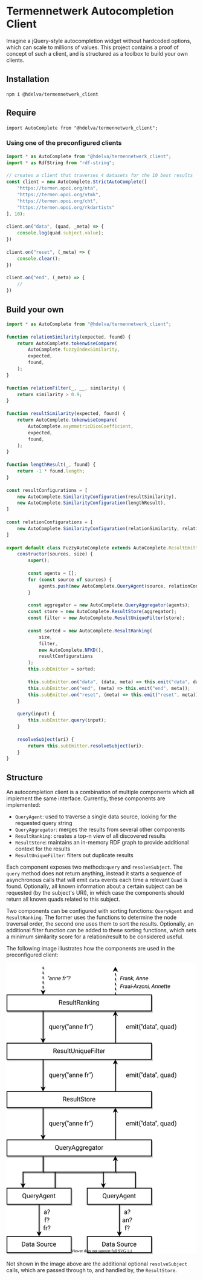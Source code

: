 # Termennetwerk Autocompletion Client

Imagine a jQuery-style autocompletion widget without hardcoded options, which can scale to millions of values. This project contains a proof of concept of such a client, and is structured as a toolbox to build your own clients.

## Installation

```npm i @hdelva/termennetwerk_client```

## Require

```import AutoComplete from "@hdelva/termennetwerk_client";```

### Using one of the preconfigured clients

```javascript
import * as AutoComplete from "@hdelva/termennetwerk_client";
import * as RdfString from "rdf-string";

// creates a client that traverses 4 datasets for the 10 best results
const client = new AutoComplete.StrictAutoComplete([
    "https://termen.opoi.org/nta",
    "https://termen.opoi.org/vtmk",
    "https://termen.opoi.org/cht",
    "https://termen.opoi.org/rkdartists"
], 10);

client.on("data", (quad, _meta) => {
    console.log(quad.subject.value);
})

client.on("reset", (_meta) => {
    console.clear();
})

client.on("end", (_meta) => {
    //
})
```

## Build your own

```javascript
import * as AutoComplete from "@hdelva/termennetwerk_client";

function relationSimilarity(expected, found) {
    return AutoComplete.tokenwiseCompare(
        AutoComplete.fuzzyIndexSimilarity,
        expected,
        found,
    );
}

function relationFilter(_, __, similarity) {
    return similarity > 0.9;
}

function resultSimilarity(expected, found) {
    return AutoComplete.tokenwiseCompare(
        AutoComplete.asymmetricDiceCoefficient,
        expected,
        found,
    );
}

function lengthResult(_, found) {
    return -1 * found.length;
}

const resultConfigurations = [
    new AutoComplete.SimilarityConfiguration(resultSimilarity),
    new AutoComplete.SimilarityConfiguration(lengthResult),
]

const relationConfigurations = [
    new AutoComplete.SimilarityConfiguration(relationSimilarity, relationFilter),
]

export default class FuzzyAutoComplete extends AutoComplete.ResultEmitter {
    constructor(sources, size) {
        super();

        const agents = [];
        for (const source of sources) {
            agents.push(new AutoComplete.QueryAgent(source, relationConfigurations));
        }

        const aggregator = new AutoComplete.QueryAggregator(agents);
        const store = new AutoComplete.ResultStore(aggregator);
        const filter = new AutoComplete.ResultUniqueFilter(store);

        const sorted = new AutoComplete.ResultRanking(
            size,
            filter,
            new AutoComplete.NFKD(),
            resultConfigurations
        );
        this.subEmitter = sorted;

        this.subEmitter.on("data", (data, meta) => this.emit("data", data, meta));
        this.subEmitter.on("end", (meta) => this.emit("end", meta));
        this.subEmitter.on("reset", (meta) => this.emit("reset", meta));
    }

    query(input) {
        this.subEmitter.query(input);
    }

    resolveSubject(uri) {
        return this.subEmitter.resolveSubject(uri);
    }
}
```

## Structure

An autocompletion client is a combination of multiple components which all implement the same interface. Currently, these components are implemented:

* `QueryAgent`: used to traverse a single data source, looking for the requested query string 
* `QueryAggregator`: merges the results from several other components
* `ResultRanking`: creates a top-n view of all discovered results
* `ResultStore`: maintains an in-memory RDF graph to provide additional context for the results
* `ResultUniqueFilter`: filters out duplicate results

Each component exposes two methods:`query` and `resolveSubject`. The `query` method does not return anything, instead it starts a sequence of asynchronous calls that will emit `data` events each time a relevant `Quad` is found. Optionally, all known information about a certain subject can be requested (by the subject's URI), in which case the components should return all known quads related to this subject.

Two components can be configured with sorting functions: `QueryAgent` and `ResultRanking`. The former uses the functions to determine the node traversal order, the second one uses them to sort the results. Optionally, an additional filter function can be added to these sorting functions, which sets a minimum similarity score for a relation/result to be considered useful. 

The following image illustrates how the components are used in the preconfigured client:

![query svg](./img/query.svg)

Not shown in the image above are the additional optional `resolveSubject` calls, which are passed through to, and handled by, the `ResultStore`. 